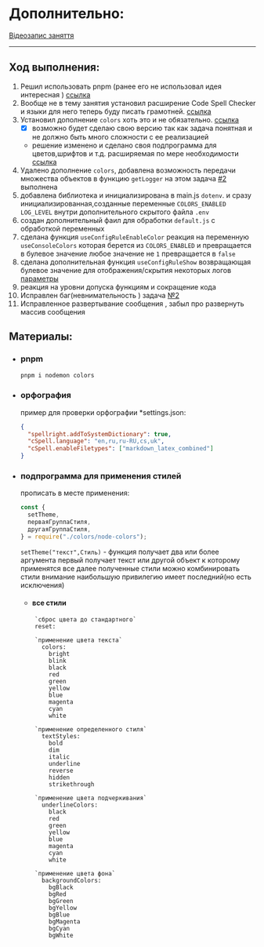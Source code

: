 # Дополнительно:

[Відеозапис заняття](https://youtu.be/7enIHwm79nE?t=723)

---

## Ход выполнения:

1. Решил использовать pnpm (ранее его не использовал идея интересная ) [ссылка](#pnpm)
2. Вообще не в тему занятия установил расширение Code Spell Checker и языки для него теперь буду писать грамотней. [ссылка](#орфография)
3. Установил дополнение `colors` хоть это и не обязательно. [ссылка](#pnpm)
   - [x] возможно будет сделаю свою версию так как задача понятная и не должно быть много сложности с ее реализацией
   - решение изменено и сделано своя подпрограмма для цветов,шрифтов и т.д. расширяемая по мере необходимости [ссылка](#подпрограмма-для-применения-стилей)
4. Удалено дополнение `colors`, добавлена возможность передачи множества объектов в функцию `getLogger` на этом задача [#2](../tasks/hw2_todo.md) выполнена
5. добавлена библиотека и инициализирована в main.js `dotenv`. и сразу инициализированная,созданные переменные `COLORS_ENABLED` `LOG_LEVEL` внутри дополнительного скрытого файла `.env`
6. создан дополнительный фаил для обработки `default.js` с обработкой переменных
7. сделана функция `useConfigRuleEnableColor` реакция на переменную `useConsoleColors` которая берется из `COLORS_ENABLED` и превращается в булевое значение любое значение не `1` превращается в `false`
8. сделана дополнительная функция `useConfigRuleShow` возвращающая булевое значение для отображения/скрытия некоторых логов [параметры](../tasks/hw2_todo.md#можливі-значення-log_level)
9. реакция на уровни допуска функциям и сокращение кода
10. Исправлен баг(невнимательность ) задача [№2](../tasks/hw2_todo.md)
11. Исправленное развертывание сообщения , забыл про развернуть массив сообщения

## Материалы:

- ### pnpm

  ```bash
  pnpm i nodemon colors
  ```

- ### орфография

  пример для проверки орфографии \*settings.json:

  ```json
  {
    "spellright.addToSystemDictionary": true,
    "cSpell.language": "en,ru,ru-RU,cs,uk",
    "cSpell.enableFiletypes": ["markdown_latex_combined"]
  }
  ```

- ### подпрограмма для применения стилей

  прописать в месте применения:

  ```js
  const {
    setTheme,
    перваяГруппаСтиля,
    другаяГруппаСтиля,
  } = require("./colors/node-colors");
  ```

  `setTheme("текст",Стиль)` - функция получает два или более аргумента первый получает текст или другой объект к которому применятся все далее полученные стили можно комбинировать стили внимание наибольшую привилегию имеет последний(но есть исключения)

  - #### все стили

  ```
      `сброс цвета до стандартного`
      reset:

      `применение цвета текста`
        colors:
          bright
          blink
          black
          red
          green
          yellow
          blue
          magenta
          cyan
          white

      `применение определенного стиля`
        textStyles:
          bold
          dim
          italic
          underline
          reverse
          hidden
          strikethrough

      `применение цвета подчеркивания`
        underlineColors:
          black
          red
          green
          yellow
          blue
          magenta
          cyan
          white

      `применение цвета фона`
        backgroundColors:
          bgBlack
          bgRed
          bgGreen
          bgYellow
          bgBlue
          bgMagenta
          bgCyan
          bgWhite
  ```
